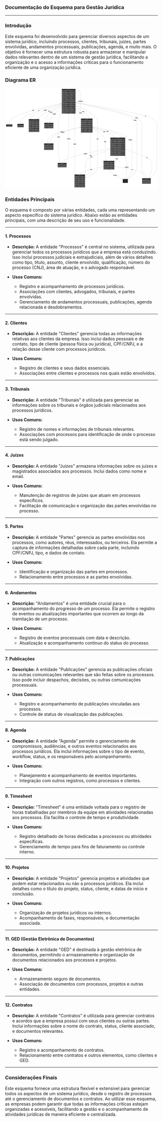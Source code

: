 ### **Documentação do Esquema para Gestão Jurídica**

---

### **Introdução**

Este esquema foi desenvolvido para gerenciar diversos aspectos de um sistema jurídico, incluindo processos, clientes, tribunais, juízes, partes envolvidas, andamentos processuais, publicações, agenda, e muito mais. O objetivo é fornecer uma estrutura robusta para armazenar e manipular dados relevantes dentro de um sistema de gestão jurídica, facilitando a organização e o acesso a informações críticas para o funcionamento eficiente de uma organização jurídica.

### **Diagrama ER**
![Diagrama ER](https://raw.githubusercontent.com/Enlighten-Brasil/en-schema-templates/main/templates/law_01/diagram.svg)

### **Entidades Principais**

O esquema é composto por várias entidades, cada uma representando um aspecto específico do sistema jurídico. Abaixo estão as entidades principais, com uma descrição de seu uso e funcionalidade.

---

#### **1. Processos**

- **Descrição:** A entidade "Processos" é central no sistema, utilizada para gerenciar todos os processos jurídicos que a empresa está conduzindo. Isso inclui processos judiciais e extrajudiciais, além de vários detalhes como tipo, título, assunto, cliente envolvido, qualificação, número do processo (CNJ), área de atuação, e o advogado responsável.
  
- **Usos Comuns:**
  - Registro e acompanhamento de processos jurídicos.
  - Associações com clientes, advogados, tribunais, e partes envolvidas.
  - Gerenciamento de andamentos processuais, publicações, agenda relacionada e desdobramentos.

---

#### **2. Clientes**

- **Descrição:** A entidade "Clientes" gerencia todas as informações relativas aos clientes da empresa. Isso inclui dados pessoais e de contato, tipo de cliente (pessoa física ou jurídica), CPF/CNPJ, e a relação desse cliente com processos jurídicos.

- **Usos Comuns:**
  - Registro de clientes e seus dados essenciais.
  - Associações entre clientes e processos nos quais estão envolvidos.

---

#### **3. Tribunais**

- **Descrição:** A entidade "Tribunais" é utilizada para gerenciar as informações sobre os tribunais e órgãos judiciais relacionados aos processos jurídicos.

- **Usos Comuns:**
  - Registro de nomes e informações de tribunais relevantes.
  - Associações com processos para identificação de onde o processo está sendo julgado.

---

#### **4. Juízes**

- **Descrição:** A entidade "Juízes" armazena informações sobre os juízes e magistrados associados aos processos. Inclui dados como nome e email.

- **Usos Comuns:**
  - Manutenção de registros de juízes que atuam em processos específicos.
  - Facilitação de comunicação e organização das partes envolvidas no processo.

---

#### **5. Partes**

- **Descrição:** A entidade "Partes" gerencia as partes envolvidas nos processos, como autores, réus, interessados, ou terceiros. Ela permite a captura de informações detalhadas sobre cada parte, incluindo CPF/CNPJ, tipo, e dados de contato.

- **Usos Comuns:**
  - Identificação e organização das partes em processos.
  - Relacionamento entre processos e as partes envolvidas.

---

#### **6. Andamentos**

- **Descrição:** "Andamentos" é uma entidade crucial para o acompanhamento do progresso de um processo. Ela permite o registro de eventos ou atualizações importantes que ocorrem ao longo da tramitação de um processo.

- **Usos Comuns:**
  - Registro de eventos processuais com data e descrição.
  - Atualização e acompanhamento contínuo do status do processo.

---

#### **7. Publicações**

- **Descrição:** A entidade "Publicações" gerencia as publicações oficiais ou outras comunicações relevantes que são feitas sobre os processos. Isso pode incluir despachos, decisões, ou outras comunicações processuais.

- **Usos Comuns:**
  - Registro e acompanhamento de publicações vinculadas aos processos.
  - Controle de status de visualização das publicações.

---

#### **8. Agenda**

- **Descrição:** A entidade "Agenda" permite o gerenciamento de compromissos, audiências, e outros eventos relacionados aos processos jurídicos. Ela inclui informações sobre o tipo de evento, workflow, status, e os responsáveis pelo acompanhamento.

- **Usos Comuns:**
  - Planejamento e acompanhamento de eventos importantes.
  - Integração com outros registros, como processos e clientes.

---

#### **9. Timesheet**

- **Descrição:** "Timesheet" é uma entidade voltada para o registro de horas trabalhadas por membros da equipe em atividades relacionadas aos processos. Ela facilita o controle de tempo e produtividade.

- **Usos Comuns:**
  - Registro detalhado de horas dedicadas a processos ou atividades específicas.
  - Gerenciamento de tempo para fins de faturamento ou controle interno.

---

#### **10. Projetos**

- **Descrição:** A entidade "Projetos" gerencia projetos e atividades que podem estar relacionados ou não a processos jurídicos. Ela inclui detalhes como o título do projeto, status, cliente, e datas de início e conclusão.

- **Usos Comuns:**
  - Organização de projetos jurídicos ou internos.
  - Acompanhamento de fases, responsáveis, e documentação associada.

---

#### **11. GED (Gestão Eletrônica de Documentos)**

- **Descrição:** A entidade "GED" é destinada à gestão eletrônica de documentos, permitindo o armazenamento e organização de documentos relacionados aos processos e projetos.

- **Usos Comuns:**
  - Armazenamento seguro de documentos.
  - Associação de documentos com processos, projetos e outras entidades.

---

#### **12. Contratos**

- **Descrição:** A entidade "Contratos" é utilizada para gerenciar contratos e acordos que a empresa possui com seus clientes ou outras partes. Inclui informações sobre o nome do contrato, status, cliente associado, e documentos relevantes.

- **Usos Comuns:**
  - Registro e acompanhamento de contratos.
  - Relacionamento entre contratos e outros elementos, como clientes e GED.

---

### **Considerações Finais**

Este esquema fornece uma estrutura flexível e extensível para gerenciar todos os aspectos de um sistema jurídico, desde o registro de processos até o gerenciamento de documentos e contratos. Ao utilizar esse esquema, as empresas podem garantir que todas as informações críticas estejam organizadas e acessíveis, facilitando a gestão e o acompanhamento de atividades jurídicas de maneira eficiente e centralizada.
